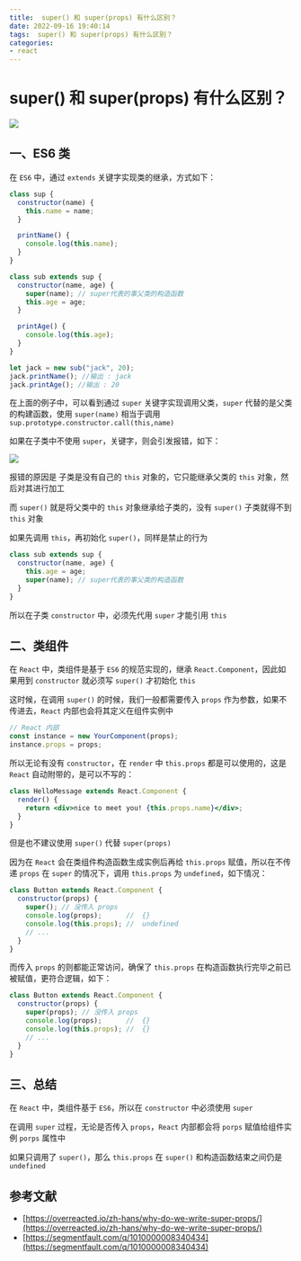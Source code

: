 ```yaml
---
title:  super() 和 super(props) 有什么区别？
date: 2022-09-16 19:40:14
tags:  super() 和 super(props) 有什么区别？
categories: 
- react
---
```


# super() 和 super(props) 有什么区别？

![](https://static.vue-js.com/618abaf0-d71c-11eb-85f6-6fac77c0c9b3.png)

## 一、ES6 类

在 `ES6` 中，通过 `extends` 关键字实现类的继承，方式如下：

```js
class sup {
  constructor(name) {
    this.name = name;
  }

  printName() {
    console.log(this.name);
  }
}

class sub extends sup {
  constructor(name, age) {
    super(name); // super代表的事父类的构造函数
    this.age = age;
  }

  printAge() {
    console.log(this.age);
  }
}

let jack = new sub("jack", 20);
jack.printName(); //输出 : jack
jack.printAge(); //输出 : 20
```

在上面的例子中，可以看到通过 `super` 关键字实现调用父类，`super` 代替的是父类的构建函数，使用 `super(name)` 相当于调用 `sup.prototype.constructor.call(this,name)`

如果在子类中不使用 `super`，关键字，则会引发报错，如下：

![](https://static.vue-js.com/6ab40190-d71c-11eb-85f6-6fac77c0c9b3.png)

报错的原因是 子类是没有自己的 `this` 对象的，它只能继承父类的 `this` 对象，然后对其进行加工

而 `super()` 就是将父类中的 `this` 对象继承给子类的，没有 `super()` 子类就得不到 `this` 对象

如果先调用 `this`，再初始化 `super()`，同样是禁止的行为

```js
class sub extends sup {
  constructor(name, age) {
    this.age = age;
    super(name); // super代表的事父类的构造函数
  }
}
```

所以在子类 `constructor` 中，必须先代用 `super` 才能引用 `this`

## 二、类组件

在 `React` 中，类组件是基于 `ES6` 的规范实现的，继承 `React.Component`，因此如果用到 `constructor` 就必须写 `super()` 才初始化 `this`

这时候，在调用 `super()` 的时候，我们一般都需要传入 `props` 作为参数，如果不传进去，`React` 内部也会将其定义在组件实例中

```js
// React 内部
const instance = new YourComponent(props);
instance.props = props;
```

所以无论有没有 `constructor`，在 `render` 中 `this.props` 都是可以使用的，这是 `React` 自动附带的，是可以不写的：

```jsx
class HelloMessage extends React.Component {
  render() {
    return <div>nice to meet you! {this.props.name}</div>;
  }
}
```

但是也不建议使用 `super()` 代替 `super(props)`

因为在 `React` 会在类组件构造函数生成实例后再给 `this.props` 赋值，所以在不传递 `props` 在 `super` 的情况下，调用 `this.props` 为 `undefined`，如下情况：

```jsx
class Button extends React.Component {
  constructor(props) {
    super(); // 没传入 props
    console.log(props);      //  {}
    console.log(this.props); //  undefined
    // ...
  }
}
```

而传入 `props` 的则都能正常访问，确保了 `this.props` 在构造函数执行完毕之前已被赋值，更符合逻辑，如下：

```jsx
class Button extends React.Component {
  constructor(props) {
    super(props); // 没传入 props
    console.log(props);      //  {}
    console.log(this.props); //  {}
    // ...
  }
}
```

## 三、总结

在 `React` 中，类组件基于 `ES6`，所以在 `constructor` 中必须使用 `super`

在调用 `super` 过程，无论是否传入 `props`，`React` 内部都会将 `porps` 赋值给组件实例 `porps` 属性中

如果只调用了 `super()`，那么 `this.props` 在 `super()` 和构造函数结束之间仍是 `undefined`

## 参考文献

- [https://overreacted.io/zh-hans/why-do-we-write-super-props/](https://overreacted.io/zh-hans/why-do-we-write-super-props/)
- [https://segmentfault.com/q/1010000008340434](https://segmentfault.com/q/1010000008340434)
